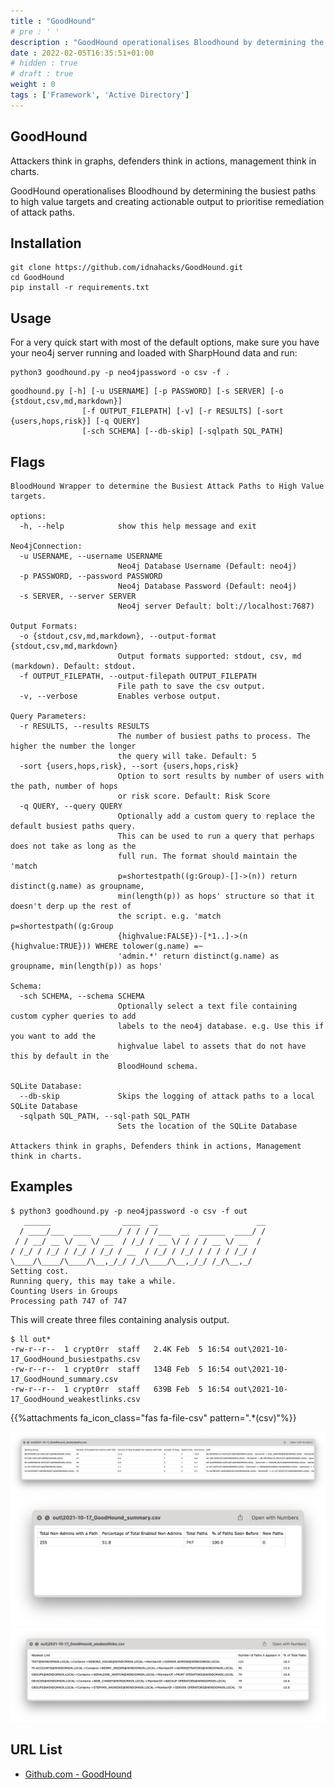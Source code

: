 ```yaml
---
title : "GoodHound"
# pre : ' '
description : "GoodHound operationalises Bloodhound by determining the busiest paths to high value targets and creating actionable output to prioritise remediation of attack paths."
date : 2022-02-05T16:35:51+01:00
# hidden : true
# draft : true
weight : 0
tags : ['Framework', 'Active Directory']
---
```


## GoodHound

Attackers think in graphs, defenders think in actions, management think in charts.

GoodHound operationalises Bloodhound by determining the busiest paths to high value targets and creating actionable output to prioritise remediation of attack paths.

## Installation

```plain
git clone https://github.com/idnahacks/GoodHound.git
cd GoodHound
pip install -r requirements.txt
```

## Usage

For a very quick start with most of the default options, make sure you have your neo4j server running and loaded with SharpHound data and run:

```plain
python3 goodhound.py -p neo4jpassword -o csv -f .
```

```plain
goodhound.py [-h] [-u USERNAME] [-p PASSWORD] [-s SERVER] [-o {stdout,csv,md,markdown}]
                [-f OUTPUT_FILEPATH] [-v] [-r RESULTS] [-sort {users,hops,risk}] [-q QUERY]
                [-sch SCHEMA] [--db-skip] [-sqlpath SQL_PATH]
```

## Flags

```plain
BloodHound Wrapper to determine the Busiest Attack Paths to High Value targets.

options:
  -h, --help            show this help message and exit

Neo4jConnection:
  -u USERNAME, --username USERNAME
                        Neo4j Database Username (Default: neo4j)
  -p PASSWORD, --password PASSWORD
                        Neo4j Database Password (Default: neo4j)
  -s SERVER, --server SERVER
                        Neo4j server Default: bolt://localhost:7687)

Output Formats:
  -o {stdout,csv,md,markdown}, --output-format {stdout,csv,md,markdown}
                        Output formats supported: stdout, csv, md (markdown). Default: stdout.
  -f OUTPUT_FILEPATH, --output-filepath OUTPUT_FILEPATH
                        File path to save the csv output.
  -v, --verbose         Enables verbose output.

Query Parameters:
  -r RESULTS, --results RESULTS
                        The number of busiest paths to process. The higher the number the longer
                        the query will take. Default: 5
  -sort {users,hops,risk}, --sort {users,hops,risk}
                        Option to sort results by number of users with the path, number of hops
                        or risk score. Default: Risk Score
  -q QUERY, --query QUERY
                        Optionally add a custom query to replace the default busiest paths query.
                        This can be used to run a query that perhaps does not take as long as the
                        full run. The format should maintain the 'match
                        p=shortestpath((g:Group)-[]->(n)) return distinct(g.name) as groupname,
                        min(length(p)) as hops' structure so that it doesn't derp up the rest of
                        the script. e.g. 'match p=shortestpath((g:Group
                        {highvalue:FALSE})-[*1..]->(n {highvalue:TRUE})) WHERE tolower(g.name) =~
                        'admin.*' return distinct(g.name) as groupname, min(length(p)) as hops'

Schema:
  -sch SCHEMA, --schema SCHEMA
                        Optionally select a text file containing custom cypher queries to add
                        labels to the neo4j database. e.g. Use this if you want to add the
                        highvalue label to assets that do not have this by default in the
                        BloodHound schema.

SQLite Database:
  --db-skip             Skips the logging of attack paths to a local SQLite Database
  -sqlpath SQL_PATH, --sql-path SQL_PATH
                        Sets the location of the SQLite Database

Attackers think in graphs, Defenders think in actions, Management think in charts.
```

## Examples

```plain
$ python3 goodhound.py -p neo4jpassword -o csv -f out
   ______                ____  __                      __
  / ____/___  ____  ____/ / / / /___  __  ______  ____/ /
 / / __/ __ \/ __ \/ __  / /_/ / __ \/ / / / __ \/ __  / 
/ /_/ / /_/ / /_/ / /_/ / __  / /_/ / /_/ / / / / /_/ /  
\____/\____/\____/\__,_/_/ /_/\____/\__,_/_/ /_/\__,_/   
Setting cost.
Running query, this may take a while.
Counting Users in Groups
Processing path 747 of 747
```

This will create three files containing analysis output.

```plain
$ ll out*      
-rw-r--r--  1 crypt0rr  staff   2.4K Feb  5 16:54 out\2021-10-17_GoodHound_busiestpaths.csv
-rw-r--r--  1 crypt0rr  staff   134B Feb  5 16:54 out\2021-10-17_GoodHound_summary.csv
-rw-r--r--  1 crypt0rr  staff   639B Feb  5 16:54 out\2021-10-17_GoodHound_weakestlinks.csv
```

{{%attachments fa_icon_class="fas fa-file-csv" pattern=".*(csv)"%}}

![Example](images/example1.png)
![Example](images/example2.png)
![Example](images/example3.png)

## URL List

- [Github.com - GoodHound](https://github.com/idnahacks/GoodHound)
